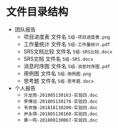 # 文件目录结构

- 团队报告
  - 项目进度表 文件名 `5组-项目进度表.png`
  - 工作量统计 文件名 `5组-工作量统计.pdf`
  - SRS文档比较 文件名 `5组-SRS比较.docx`
  - SRS文档 文件名 `5组-SRS.docx`
  - 消息时序图 文件名 `5组-消息时序图.pdf`
  - 用例图 文件名 `5组-用例图.png`
  - 思考题 文件名 `5组-思考题.docx`
- 个人报告
    - `亓龙雨-201805130163-实验四.doc`
    - `李博远-201805130176-实验四.doc`
    - `韦世强-201818130200-实验四.doc`
    - `尹永琪-201805130168-实验四.doc`
    - `黄一鸣-201800130067-实验四.doc`